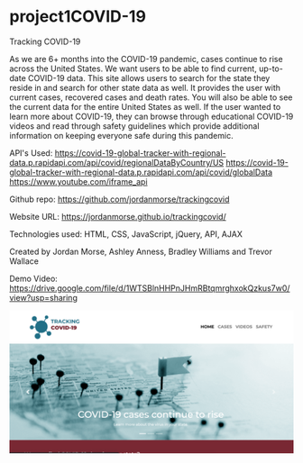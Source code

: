 # project1COVID-19

Tracking COVID-19 

As we are 6+ months into the COVID-19 pandemic, cases continue to rise across the United States.  We want users to be able to find current, up-to-date COVID-19 data. This site allows users to search for the state they reside in and search for other state data as well. It provides the user with current cases, recovered cases and death rates. You will also be able to see the current data for the entire United States as well. If the user wanted to learn more about COVID-19, they can browse through educational COVID-19 videos and read through safety guidelines which provide additional information on keeping everyone safe during this pandemic. 

API's Used: 
https://covid-19-global-tracker-with-regional-data.p.rapidapi.com/api/covid/regionalDataByCountry/US
https://covid-19-global-tracker-with-regional-data.p.rapidapi.com/api/covid/globalData
https://www.youtube.com/iframe_api

Github repo: https://github.com/jordanmorse/trackingcovid

Website URL: https://jordanmorse.github.io/trackingcovid/

Technologies used: HTML, CSS, JavaScript, jQuery, API, AJAX

Created by Jordan Morse, Ashley Anness, Bradley Williams and Trevor Wallace

Demo Video: https://drive.google.com/file/d/1WTSBlnHHPnJHmRBtqmrghxokQzkus7w0/view?usp=sharing

![screenshots of website](assets/screenshot.png)

